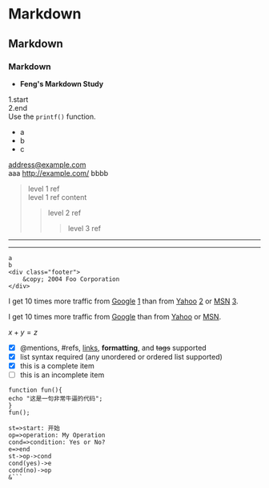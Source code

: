 # Markdown
## Markdown
### Markdown

* **Feng's Markdown Study**

1.start  
2.end  
Use the `printf()` function.
- a
- b
- c

<address@example.com>  
aaa <http://example.com/> bbbb
>level 1 ref  
>level 1 ref content
>>level 2 ref
>>>level 3 ref  
 ----
 ****
    a  
    b
    <div class="footer">
        &copy; 2004 Foo Corporation
    </div>

I get 10 times more traffic from [Google] [1] than from
[Yahoo] [2] or [MSN] [3].

  [1]: http://google.com/        "Google"
  [2]: http://search.yahoo.com/  "Yahoo Search"
  [3]: http://search.msn.com/    "MSN Search"

I get 10 times more traffic from [Google][] than from
[Yahoo][] or [MSN][].

  [google]: http://google.com/        "Google"
  [yahoo]:  http://search.yahoo.com/  "Yahoo Search"
  [msn]:    http://search.msn.com/    "MSN Search"

$x+y=z$  
[^1]: Hi! This is a footnote
- [x] @mentions, #refs, [links](), **formatting**, and <del>tags</del> supported
- [x] list syntax required (any unordered or ordered list supported)
- [x] this is a complete item
- [ ] this is an incomplete item
``` haha
function fun(){
echo "这是一句非常牛逼的代码";
}
fun();
```

```flow
st=>start: 开始
op=>operation: My Operation
cond=>condition: Yes or No?
e=>end
st->op->cond
cond(yes)->e
cond(no)->op
&```